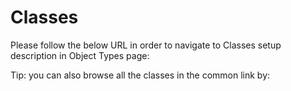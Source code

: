 # Classes

Please follow the below URL in order to navigate to Classes setup description in Object Types page:

<!-- [#classes](object-types.md#classes "mention") -->

Tip: you can also browse all the classes in the common link by:

<!-- [https://app.vecticum.com/administration/view/\_classes](https://app.vecticum.com/administration/view/\_classes) -->
